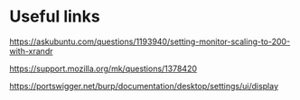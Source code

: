 # Useful links

https://askubuntu.com/questions/1193940/setting-monitor-scaling-to-200-with-xrandr

https://support.mozilla.org/mk/questions/1378420

https://portswigger.net/burp/documentation/desktop/settings/ui/display
